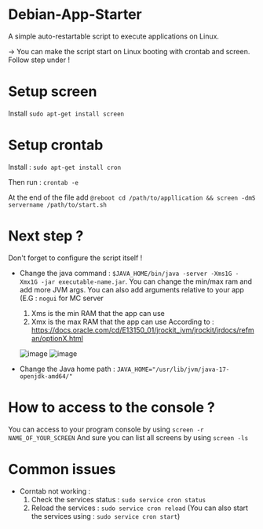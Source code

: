 # Debian-App-Starter
A simple auto-restartable script to execute applications on Linux.

-> You can make the script start on Linux booting with crontab and screen. Follow step under !

# Setup screen
Install ```sudo apt-get install screen```

# Setup crontab
Install : ```sudo apt-get install cron ```
 
Then run : ```crontab -e```

At the end of the file add ```@reboot cd /path/to/appllication && screen -dmS servername /path/to/start.sh```

# Next step ?
Don't forget to configure the script itself !
- Change the java command : ```$JAVA_HOME/bin/java -server -Xms1G -Xmx1G -jar executable-name.jar```. You can change the min/max ram and add more JVM args. You can also add arguments relative to your app (E.G : `nogui` for MC server
  1. Xms is the min RAM that the app can use
  2. Xmx is the max RAM that the app can use
  According to : https://docs.oracle.com/cd/E13150_01/jrockit_jvm/jrockit/jrdocs/refman/optionX.html

   ![image](https://github.com/Niwer1525/Debian-App-Starter/assets/115033174/7c8ac433-99a8-4251-a0f8-eec7a47a9794)
   ![image](https://github.com/Niwer1525/Debian-App-Starter/assets/115033174/e6903c38-9d41-4fc3-8ff5-e4e73fe98bc7)


- Change the Java home path : ```JAVA_HOME="/usr/lib/jvm/java-17-openjdk-amd64/"```

# How to access to the console ?
You can access to your program console by using ```screen -r NAME_OF_YOUR_SCREEN``` And sure you can list all screens by using ```screen -ls```

# Common issues
- Corntab not working :
  1. Check the services status : ```sudo service cron status```
  2. Reload the services : ```sudo service cron reload``` (You can also start the services using : ```sudo service cron start```)
